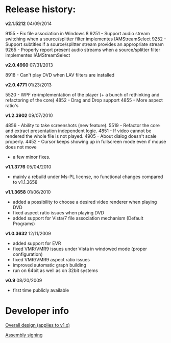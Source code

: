 # Release history:

**v2.1.5212**
04/09/2014

9155 - Fix file association in Windows 8
9251 - Support audio stream switching when a source/splitter filter implementes IAMStreamSelect
9252 - Support subtitles if a source/splitter stream provides an appropriate stream
9265 - Properly report present audio streams when a source/splitter filter implementes IAMStreamSelect

**v2.0.4960**
07/31/2013

8918 - Can't play DVD when LAV filters are installed

**v2.0.4771**
01/23/2013

5520 - WPF re-implementation of the player (+ a bunch of rethinking and refactoring of the core)
4852 - Drag and Drop support
4855 - More aspect ratio's

**v1.2.3902**
09/07/2010

4856 - Ability to take screenshots (new feature).
5519 - Refactor the core and extract presentation independent logic.
4851 - If video cannot be rendered the whole file is not played.
4905 - About dialog doesn't scale properly.
4452 - Cursor keeps showing up in fullscreen mode even if mouse does not move
+ a few minor fixes.

**v1.1.3776**
05/04/2010

- mainly a rebuild under Ms-PL license, no functional changes compared to v1.1.3658

**v1.1.3658**
01/06/2010

- added a possibility to choose a desired video renderer when playing DVD
- fixed aspect ratio issues when playing DVD
- added support for Vista/7 file association mechanism (Default Programs)

**v1.0.3632**
12/11/2009

- added support for EVR
- fixed VMR/VMR9 issues under Vista in windowed mode (proper configuration)
- fixed VMR/VMR9 aspect ratio issues
- improved automatic graph building
- run on 64bit as well as on 32bit systems

**v0.9**
08/20/2009

- first time publicly available


# Developer info

[Overall design (applies to v1.x)](http://www.dzimchuk.net/blog/post/PVP-on-the-way-to-WPF.aspx)

[Assembly signing](http://www.dzimchuk.net/blog/post/Assembly-signing-in-an-open-source-project.aspx)

